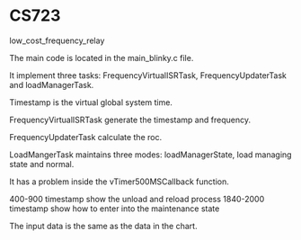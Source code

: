 # CS723
low_cost_frequency_relay
 
The main code is located in the main_blinky.c file.

It implement three tasks: FrequencyVirtualISRTask, FrequencyUpdaterTask and loadManagerTask. 

Timestamp is the virtual global system time.

FrequencyVirtualISRTask generate the timestamp and frequency.

FrequencyUpdaterTask calculate the roc.

LoadMangerTask maintains three modes: loadManagerState, load managing state and normal.

It has a problem inside the vTimer500MSCallback function.

400-900 timestamp show the unload and reload process
1840-2000 timestamp show how to enter into the maintenance state

The input data is the same as the data in the chart.
